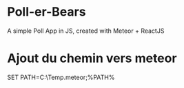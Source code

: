 # Poll-er-Bears
A simple Poll App in JS, created with Meteor + ReactJS

# Ajout du chemin vers meteor
SET PATH=C:\Temp\.meteor;%PATH%
